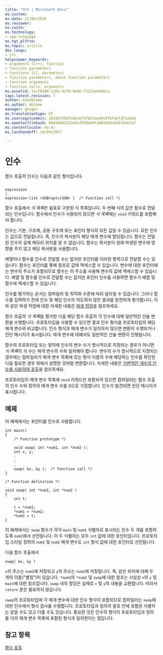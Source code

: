```yaml
---
title: "인수 | Microsoft Docs"
ms.custom: 
ms.date: 11/04/2016
ms.reviewer: 
ms.suite: 
ms.technology:
- cpp-language
ms.tgt_pltfrm: 
ms.topic: article
dev_langs:
- C++
helpviewer_keywords:
- arguments [C++], function
- function parameters
- functions [C], parameters
- function parameters, about function parameters
- function arguments
- function calls, arguments
ms.assetid: 14cf0389-2265-41f0-9a96-f2223eb406ca
caps.latest.revision: 7
author: mikeblome
ms.author: mblome
manager: ghogen
ms.translationtype: HT
ms.sourcegitcommit: 16d1bf59dfd4b3ef5f037aed9c0f6febfdf1a2e8
ms.openlocfilehash: b043dab2232e9cdfb0eb9fa90a59dab267b4e1af
ms.contentlocale: ko-kr
ms.lasthandoff: 10/09/2017

---
```

# <a name="arguments"></a>인수
함수 호출의 인수는 다음과 같은 형식입니다.  
  
```  
  
expression  
(  
expression-list <SUB>opt</SUB> )  /* Function call */  
```  
  
 함수 호출에서 *식 목록*은 쉼표로 구분된 식 목록입니다. 두 번째 식의 값은 함수로 전달되는 인수입니다. 함수에서 인수가 사용되지 않으면 *식 목록*에는 `void` 키워드를 포함해야 합니다.  
  
 인수는 기본, 구조체, 공용 구조체 또는 포인터 형식의 모든 값일 수 있습니다. 모든 인수는 값으로 전달됩니다. 즉, 인수의 복사본이 해당 매개 변수에 할당됩니다. 함수는 전달된 인수의 실제 메모리 위치를 알 수 없습니다. 함수는 복사본이 원래 파생된 변수에 영향을 주지 않고 해당 복사본을 사용합니다.  
  
 배열이나 함수를 인수로 전달할 수는 없지만 포인터를 이러한 항목으로 전달할 수는 있습니다. 함수는 포인터를 통해 참조로 값에 액세스할 수 있습니다. 변수에 대한 포인터에는 변수의 주소가 포함되므로 함수는 이 주소를 사용해 변수의 값에 액세스할 수 있습니다. 배열 및 함수를 인수로 전달할 수는 없지만 포인터 인수를 사용하면 함수가 배열 및 함수에 액세스할 수 있습니다.  
  
 인수를 평가하는 순서는 컴파일러 및 최적화 수준에 따라 달라질 수 있습니다. 그러나 함수를 입력하기 전에 인수 및 해당 인수의 의도하지 않은 결과를 완전하게 평가합니다. 이와 같은 파생 작업에 대한 자세한 내용은 [파생 작업](../c-language/side-effects.md)을 참조하세요.  
  
 함수 호출의 *식 목록*을 평가한 다음 해당 함수 호출의 각 인수에 대해 일반적인 산술 변환을 수행합니다. 프로토타입을 사용할 수 있으면 결과 인수 형식을 프로토타입의 해당 매개 변수와 비교합니다. 인수 형식과 매개 변수가 일치하지 않으면 변환이 수행되거나 진단 메시지가 표시됩니다. 매개 변수에 대해서도 일반적인 산술 변환이 진행됩니다.  
  
 함수의 프로토타입 또는 정의에 인수의 변수 수가 명시적으로 지정되는 경우가 아니면 *식 목록*의 식 수는 매개 변수의 수와 일치해야 합니다. 변수의 수가 명시적으로 지정되는 경우에는 컴파일러가 매개 변수 목록에 있는 형식 이름의 수에 해당하는 인수를 확인한 다음 필요한 경우 위에서 설명한 것처럼 변환합니다. 자세한 내용은 [가변적인 개수의 인수를 사용하여 호출](../c-language/calls-with-a-variable-number-of-arguments.md)을 참조하세요.  
  
 프로토타입의 매개 변수 목록에 `void` 키워드만 포함되어 있으면 컴파일러는 함수 호출의 인수 수와 정의의 매개 변수 수를 0으로 가정합니다. 인수가 발견되면 진단 메시지가 표시됩니다.  
  
## <a name="example"></a>예제  
 이 예제에서는 포인터를 인수로 사용합니다.  
  
```  
int main()  
{  
    /* Function prototype */  
  
    void swap( int *num1, int *num2 );  
    int x, y;  
    .  
    .  
    .  
    swap( &x, &y );  /* Function call */  
}  
  
/* Function definition */  
  
void swap( int *num1, int *num2 )  
{  
    int t;  
  
    t = *num1;  
    *num1 = *num2;  
    *num2 = t;  
}  
```  
  
 이 예제에서는 `swap` 함수가 각각 `main` 및 `num1` 식별자로 표시되는 인수 두 개를 포함하도록 `num2`에서 선언됩니다. 이 두 식별자는 모두 `int` 값에 대한 포인터입니다. 프로토타입 스타일 정의의 `num1` 및 `num2` 매개 변수도 `int` 형식 값에 대한 포인터로 선언됩니다.  
  
 다음 함수 호출에서  
  
```  
swap( &x, &y )  
```  
  
 `x`의 주소는 `num1`에 저장되고 `y`의 주소는 `num2`에 저장됩니다. 즉, 같은 위치에 대해 두 개의 이름("별칭")이 있습니다. `*num1`의 `*num2` 및 `swap`에 대한 참조는 사실상 `x`의 `y` 및 `main`에 대한 참조입니다. `swap` 내의 할당은 실제로 `x` 및 `y`의 내용을 교환합니다. 따라서 `return` 문은 필요하지 않습니다.  
  
 `swap`의 프로토타입에 각 매개 변수에 대한 인수 형식이 포함되므로 컴파일러는 `swap`에 대한 인수에서 형식 검사를 수행합니다. 프로토타입과 정의의 괄호 안에 포함된 식별자는 같을 수도 있고 다를 수도 있습니다. 중요한 것은 인수의 형식이 프로토타입과 정의 둘 다의 매개 변수 목록에 포함된 형식과 일치한다는 점입니다.  
  
## <a name="see-also"></a>참고 항목  
 [함수 호출](../c-language/function-calls.md)
